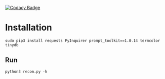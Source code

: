 [![Codacy Badge](https://api.codacy.com/project/badge/Grade/8101a5fc388848e89ec705e06a5ad734)](https://app.codacy.com/manual/janwolfram/Recon-Tool/dashboard)
# Installation 

```
sudo pip3 install requests PyInquirer prompt_toolkit==1.0.14 termcolor tinydb
```

## Run

```
python3 recon.py -h
```

